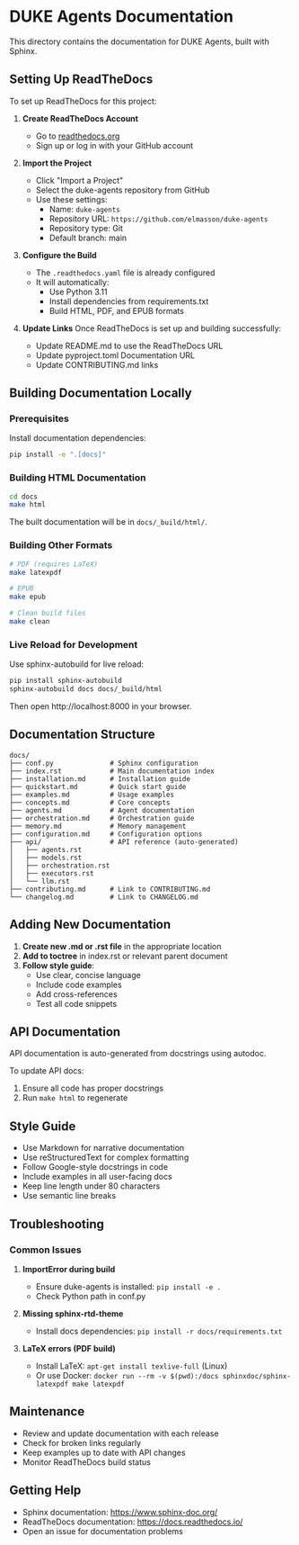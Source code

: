 # DUKE Agents Documentation

This directory contains the documentation for DUKE Agents, built with Sphinx.

## Setting Up ReadTheDocs

To set up ReadTheDocs for this project:

1. **Create ReadTheDocs Account**
   - Go to [readthedocs.org](https://readthedocs.org)
   - Sign up or log in with your GitHub account

2. **Import the Project**
   - Click "Import a Project"
   - Select the duke-agents repository from GitHub
   - Use these settings:
     - Name: `duke-agents`
     - Repository URL: `https://github.com/elmasson/duke-agents`
     - Repository type: Git
     - Default branch: main

3. **Configure the Build**
   - The `.readthedocs.yaml` file is already configured
   - It will automatically:
     - Use Python 3.11
     - Install dependencies from requirements.txt
     - Build HTML, PDF, and EPUB formats

4. **Update Links**
   Once ReadTheDocs is set up and building successfully:
   - Update README.md to use the ReadTheDocs URL
   - Update pyproject.toml Documentation URL
   - Update CONTRIBUTING.md links

## Building Documentation Locally

### Prerequisites

Install documentation dependencies:

```bash
pip install -e ".[docs]"
```

### Building HTML Documentation

```bash
cd docs
make html
```

The built documentation will be in `docs/_build/html/`.

### Building Other Formats

```bash
# PDF (requires LaTeX)
make latexpdf

# EPUB
make epub

# Clean build files
make clean
```

### Live Reload for Development

Use sphinx-autobuild for live reload:

```bash
pip install sphinx-autobuild
sphinx-autobuild docs docs/_build/html
```

Then open http://localhost:8000 in your browser.

## Documentation Structure

```
docs/
├── conf.py              # Sphinx configuration
├── index.rst            # Main documentation index
├── installation.md      # Installation guide
├── quickstart.md        # Quick start guide
├── examples.md          # Usage examples
├── concepts.md          # Core concepts
├── agents.md            # Agent documentation
├── orchestration.md     # Orchestration guide
├── memory.md            # Memory management
├── configuration.md     # Configuration options
├── api/                 # API reference (auto-generated)
│   ├── agents.rst
│   ├── models.rst
│   ├── orchestration.rst
│   ├── executors.rst
│   └── llm.rst
├── contributing.md      # Link to CONTRIBUTING.md
└── changelog.md         # Link to CHANGELOG.md
```

## Adding New Documentation

1. **Create new .md or .rst file** in the appropriate location
2. **Add to toctree** in index.rst or relevant parent document
3. **Follow style guide**:
   - Use clear, concise language
   - Include code examples
   - Add cross-references
   - Test all code snippets

## API Documentation

API documentation is auto-generated from docstrings using autodoc.

To update API docs:
1. Ensure all code has proper docstrings
2. Run `make html` to regenerate

## Style Guide

- Use Markdown for narrative documentation
- Use reStructuredText for complex formatting
- Follow Google-style docstrings in code
- Include examples in all user-facing docs
- Keep line length under 80 characters
- Use semantic line breaks

## Troubleshooting

### Common Issues

1. **ImportError during build**
   - Ensure duke-agents is installed: `pip install -e .`
   - Check Python path in conf.py

2. **Missing sphinx-rtd-theme**
   - Install docs dependencies: `pip install -r docs/requirements.txt`

3. **LaTeX errors (PDF build)**
   - Install LaTeX: `apt-get install texlive-full` (Linux)
   - Or use Docker: `docker run --rm -v $(pwd):/docs sphinxdoc/sphinx-latexpdf make latexpdf`

## Maintenance

- Review and update documentation with each release
- Check for broken links regularly
- Keep examples up to date with API changes
- Monitor ReadTheDocs build status

## Getting Help

- Sphinx documentation: https://www.sphinx-doc.org/
- ReadTheDocs documentation: https://docs.readthedocs.io/
- Open an issue for documentation problems
